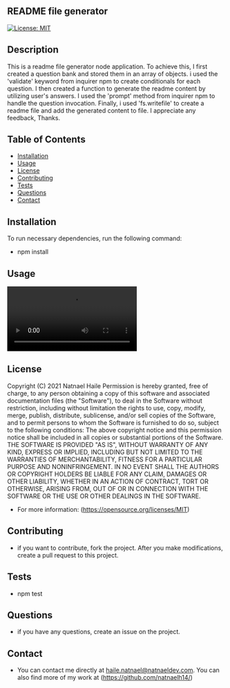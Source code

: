 
## README file generator
[![License: MIT](https://img.shields.io/badge/License-MIT-yellow.svg)](https://opensource.org/licenses/MIT)
## Description
This is a readme file generator node application. To achieve this, I first created a question bank and stored 
them in an array of objects. i used the 'validate' keyword from inquirer npm to create conditionals for each 
question. I then created a function to generate the readme content by utilizing user's answers. I used the 
'prompt' method from inquirer npm to handle the question invocation. Finally, i used 'fs.writefile' to create 
a readme file and add the generated content to file. I appreciate any feedback, Thanks.
## Table of Contents
* [Installation](#Installation)
* [Usage](#Usage)
* [License](#License)
* [Contributing](#Contribution)
* [Tests](#Tests)
* [Questions](#Questions)
* [Contact](#Contact)
## Installation

To run necessary dependencies, run the following command:

* npm install
## Usage
![alt text](/demo.mov)
## License
Copyright (C) 2021 Natnael Haile
Permission is hereby granted, free of charge, to any person obtaining a copy of this software and associated documentation files (the "Software"), to deal in the Software without restriction, including without limitation the rights to use, copy, modify, merge, publish, distribute, sublicense, and/or sell copies of the Software, and to permit persons to whom the Software is furnished to do so, subject to the following conditions:
The above copyright notice and this permission notice shall be included in all copies or substantial portions of the Software.
THE SOFTWARE IS PROVIDED "AS IS", WITHOUT WARRANTY OF ANY KIND, EXPRESS OR IMPLIED, INCLUDING BUT NOT LIMITED TO THE WARRANTIES OF MERCHANTABILITY, FITNESS FOR A PARTICULAR PURPOSE AND NONINFRINGEMENT. IN NO EVENT SHALL THE AUTHORS OR COPYRIGHT HOLDERS BE LIABLE FOR ANY CLAIM, DAMAGES OR OTHER LIABILITY, WHETHER IN AN ACTION OF CONTRACT, TORT OR OTHERWISE, ARISING FROM, OUT OF OR IN CONNECTION WITH THE SOFTWARE OR THE USE OR OTHER DEALINGS IN THE SOFTWARE.
* For more information: (https://opensource.org/licenses/MIT)
## Contributing
* if you want to contribute, fork the project. After you make modifications, create a pull request to this project.
## Tests
* npm test
## Questions
* if you have any questions, create an issue on the project.
## Contact
* You can contact me directly at haile.natnael@natnaeldev.com. You can also find more of my work at (https://github.com/natnaelh14/)
